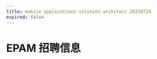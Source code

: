 ```yaml
---
title: mobile applications solution architect 20250724
expired: false
---
```


# EPAM 招聘信息

<JobPostingTable job-posting-json-path="epam/data/mobile-applications-solution-architect-20250724.json"/>
